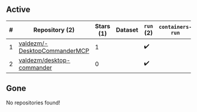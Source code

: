 ## Active
| # | Repository (2) | Stars (1) | Dataset | `run` (2) | `containers-run` | Last Modified |
| --- | --- | --- | --- | --- | --- | --- |
| 1 | [valdezm/-DesktopCommanderMCP](https://github.com/valdezm/-DesktopCommanderMCP) | 1 |  | :heavy_check_mark: |  | 2025-05-13 06:15:18+00:00 |
| 2 | [valdezm/desktop-commander](https://github.com/valdezm/desktop-commander) | 0 |  | :heavy_check_mark: |  | 2025-05-13 02:56:21+00:00 |

## Gone
No repositories found!
